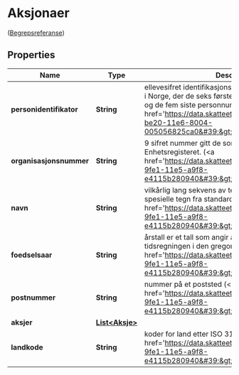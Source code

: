 

# Aksjonaer

(<a href='https://data.skatteetaten.no/begrep/20b2e177-9fe1-11e5-a9f8-e4115b280940'>Begrepsreferanse</a>)

## Properties

| Name | Type | Description | Notes |
|------------ | ------------- | ------------- | -------------|
|**personidentifikator** | **String** | ellevesifret identifikasjonsnummer for personer bosatt i Norge, der de seks første sifrene angir fødselsdato og de fem siste personnummer. (&lt;a href&#x3D;&#39;https://data.skatteetaten.no/begrep/5138da10-be20-11e6-8004-005056825ca0&#39;&gt;Begrepsreferanse&lt;/a&gt;) |  [optional] |
|**organisasjonsnummer** | **String** | 9 sifret nummer gitt de som er registrert i Enhetsregisteret. (&lt;a href&#x3D;&#39;https://data.skatteetaten.no/begrep/20b2e1a8-9fe1-11e5-a9f8-e4115b280940&#39;&gt;Begrepsreferanse&lt;/a&gt;) |  [optional] |
|**navn** | **String** | vilkårlig lang sekvens av tegn inkludert aksenter og spesielle tegn fra standardiserte tegnsett (&lt;a href&#x3D;&#39;https://data.skatteetaten.no/begrep/20b52af3-9fe1-11e5-a9f8-e4115b280940&#39;&gt;Begrepsreferanse&lt;/a&gt;) |  [optional] |
|**foedselsaar** | **String** | årstall er et tall som angir årets nummer i tidsregningen i den gregorianske kalender (&lt;a href&#x3D;&#39;https://data.skatteetaten.no/begrep/20b2e14a-9fe1-11e5-a9f8-e4115b280940&#39;&gt;Begrepsreferanse&lt;/a&gt;) |  [optional] |
|**postnummer** | **String** | nummer på et poststed (&lt;a href&#x3D;&#39;https://data.skatteetaten.no/begrep/20b2e121-9fe1-11e5-a9f8-e4115b280940&#39;&gt;Begrepsreferanse&lt;/a&gt;) |  [optional] |
|**aksjer** | [**List&lt;Aksje&gt;**](Aksje.md) |  |  [optional] |
|**landkode** | **String** | koder for land etter ISO 3166-1 Alpha-2 (&lt;a href&#x3D;&#39;https://data.skatteetaten.no/begrep/20b2e112-9fe1-11e5-a9f8-e4115b280940&#39;&gt;Begrepsreferanse&lt;/a&gt;) |  [optional] |



